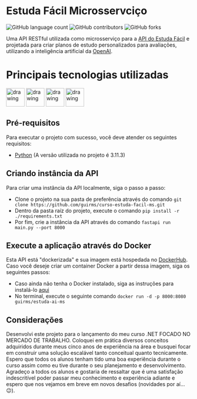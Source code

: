 # Estuda Fácil Microsservciço

![GitHub language count](https://img.shields.io/github/languages/count/guirms/curso-estuda-facil-ms?style=for-the-badge&logo=GitHub&logoColor=%23FFFF)
![GitHub contributors](https://img.shields.io/github/contributors/guirms/curso-estuda-facil-ms?style=for-the-badge&logo=GitHub&logoColor=%23FFFF&color=%23087ABB)
![GitHub forks](https://img.shields.io/github/forks/guirms/curso-estuda-facil-ms?style=for-the-badge&logo=GitHub&logoColor=%23FFFF&color=%23087ABB)

Uma API RESTful utilizada como microsserviço para a [API do Estuda Fácil](https://github.com/guirms/curso-estuda-facil-api) e projetada para criar planos de estudo personalizados para avaliações, utilizando a inteligência artificial da [OpenAI](https://openai.com/index/openai-api/).

# Principais tecnologias utilizadas
<img src="https://github.com/user-attachments/assets/7a7825a8-a399-4bb2-9aff-427a2abbb5e0" alt="drawing" width="50"/>
<img src="https://github.com/user-attachments/assets/7acd468d-1af0-4ff9-bf20-0e813a79d452" alt="drawing" width="50"/>
<img src="https://github.com/user-attachments/assets/7b343d58-0328-4cb6-bbea-c1162c1322cc" alt="drawing" width="50"/>
<img src="https://github.com/user-attachments/assets/a1feeea8-f8e4-4fd0-9cc3-7906b8c9b85a" alt="drawing" width="50"/>

## Pré-requisitos

Para executar o projeto com sucesso, você deve atender os seguintes requisitos:

- [Python](https://www.python.org/downloads/) (A versão utilizada no projeto é 3.11.3)

## Criando instância da API

Para criar uma instância da API localmente, siga o passo a passo:

- Clone o projeto na sua pasta de preferência através do comando `git clone https://github.com/guirms/curso-estuda-facil-ms.git`
- Dentro da pasta raíz do projeto, execute o comando `pip install -r ./requirements.txt`
- Por fim, crie a instância da API através do comando `fastapi run main.py --port 8000`

## Execute a aplicação através do Docker

Esta API está "dockerizada" e sua imagem está hospedada no [DockerHub](https://hub.docker.com).
Caso você deseje criar um container Docker a partir dessa imagem, siga os seguintes passos:

- Caso ainda não tenha o Docker instalado, siga as instruções para instalá-lo [aqui](https://docs.docker.com/get-started/get-docker/)
- No terminal, execute o seguinte comando `docker run -d -p 8000:8080 guirms/estuda-ai-ms`

## Considerações

Desenvolvi este projeto para o lançamento do meu curso .NET FOCADO NO MERCADO DE TRABALHO. Coloquei em prática diversos conceitos adquiridos durante meus cinco anos de experiência na área e busquei focar em construir uma solução escalável tanto conceitual quanto tecnicamente. Espero que todos os alunos tenham tido uma boa experiência durante o curso assim como eu tive durante o seu planejamento e desenvolvimento. Agradeço a todos os alunos e gostaria de ressaltar que é uma satisfação indescritível poder passar meu conhecimento e experiência adiante e espero que nos vejamos em breve em novos desafios (novidades por aí...😉).
